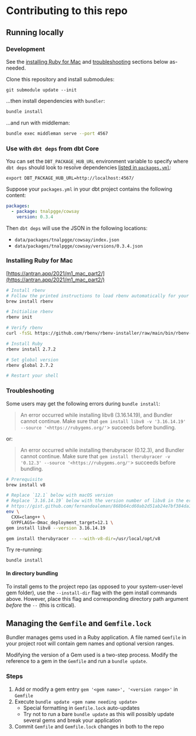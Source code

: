 # Contributing to this repo

## Running locally

### Development

See the [installing Ruby for Mac](#installing-ruby-for-mac) and [troubleshooting](#troubleshooting) sections below as-needed.

Clone this repository and install submodules:

```
git submodule update --init
```

...then install dependencies with `bundler`:

```bash
bundle install
```

...and run with middleman:

```bash
bundle exec middleman serve --port 4567
```

### Use with `dbt deps` from dbt Core

You can set the `DBT_PACKAGE_HUB_URL` environment variable to specify where `dbt deps` should look to resolve dependencies [listed in `packages.yml`](https://docs.getdbt.com/docs/building-a-dbt-project/package-management#how-do-i-add-a-package-to-my-project):
```shell
export DBT_PACKAGE_HUB_URL=http://localhost:4567/
```

Suppose your `packages.yml` in your dbt project contains the following content:
```yml
packages:
  - package: tnalpgge/cowsay
    version: 0.3.4
```

Then `dbt deps` will use the JSON in the following locations:
- `data/packages/tnalpgge/cowsay/index.json`
- `data/packages/tnalpgge/cowsay/versions/0.3.4.json`


### Installing Ruby for Mac

[https://antran.app/2021/m1_mac_part2/](https://antran.app/2021/m1_mac_part2/)

```bash
# Install rbenv
# Follow the printed instructions to load rbenv automatically for your shell
brew install rbenv

# Initialise rbenv
rbenv init

# Verify rbenv
curl -fsSL https://github.com/rbenv/rbenv-installer/raw/main/bin/rbenv-doctor | bash

# Install Ruby
rbenv install 2.7.2

# Set global version
rbenv global 2.7.2

# Restart your shell
```

### Troubleshooting

Some users may get the following errors during `bundle install`:

> An error occurred while installing libv8 (3.16.14.19), and Bundler cannot continue.
Make sure that `gem install libv8 -v '3.16.14.19' --source '<https://rubygems.org/'`> succeeds before bundling.

or:

> An error occurred while installing therubyracer (0.12.3), and Bundler cannot continue.
Make sure that `gem install therubyracer -v '0.12.3' --source '<https://rubygems.org/'`> succeeds before bundling.

```bash
# Prerequisite
brew install v8

# Replace `12.1` below with macOS version
# Replace `3.16.14.19` below with the version number of libv8 in the error message
# https://gist.github.com/fernandoaleman/868b64cd60ab2d51ab24e7bf384da1ca?permalink_comment_id=3927309#gistcomment-3927309
env \
  CXX=clang++ \
  GYPFLAGS=-Dmac_deployment_target=12.1 \
gem install libv8 --version 3.16.14.19

gem install therubyracer -- --with-v8-dir=/usr/local/opt/v8
```

Try re-running:
```shell
bundle install
```

#### In directory bundling

To install gems to the project repo (as opposed to your system-user-level gem folder), use the `--install-dir` flag with the gem install commands above. However, place this flag and corresponding directory path argument _before_ the `--` (this is critical).

## Managing the `Gemfile` and `Gemfile.lock`

Bundler manages gems used in a Ruby application. A file named `Gemfile` in your project root will contain gem names and optional version ranges.

Modifying the version of a Gem used is a two-step process. Modify the reference to a gem in the `Gemfile` and run a `bundle update`.

### Steps

1. Add or modify a gem entry `gem '<gem name>', '<version range>'` in `Gemfile`
2. Execute `bundle update <gem name needing update>`
    - Special formatting in `Gemfile.lock` auto-updates
    - Try not to run a bare `bundle update` as this will possibly update several gems and break your application
3. Commit `Gemfile` and `Gemfile.lock` changes in both to the repo
